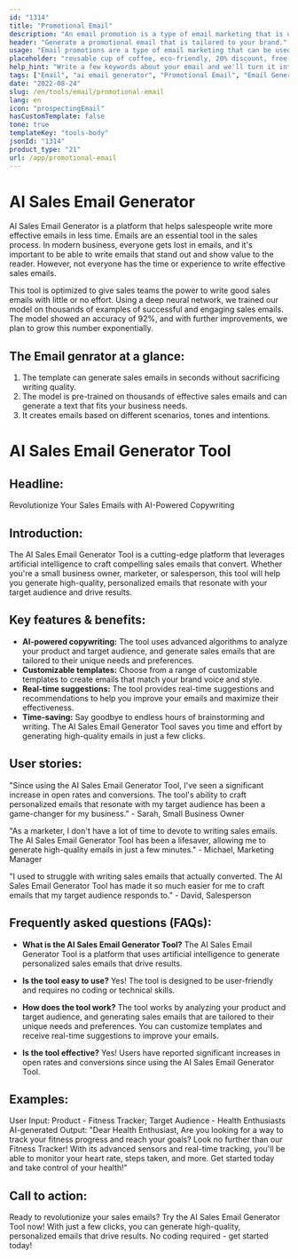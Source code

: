 ```yaml
---
id: "1314"
title: "Promotional Email"
description: "An email promotion is a type of email marketing that is used to promote products or services. Email promotions are often sent to a list of subscribers, and they can be used to promote sales, events, or new products. Email promotions can also be used to build relationships with customers or to cultivate loyalty."
header: "Generate a promotional email that is tailored to your brand."
usage: "Email promotions are a type of email marketing that can be used to promote sales, events, or new products. The following generator can help you design and brainstrom a promotional email that is closely aligned with your brand."
placeholder: "reusable cup of coffee, eco-friendly, 20% discount, free shipping"
help_hint: "Write a few keywords about your email and we'll turn it into a campaign message."
tags: ["Email", "ai email generator", "Promotional Email", "Email Generator"]
date: "2022-08-24"
slug: /en/tools/email/promotional-email
lang: en
icon: "prospectingEmail"
hasCustomTemplate: false
tone: true
templateKey: "tools-body"
jsonId: "1314"
product_type: "21"
url: /app/promotional-email
---
```


# AI Sales Email Generator

AI Sales Email Generator is a platform that helps salespeople write more effective emails in less time. Emails are an essential tool in the sales process. In modern business, everyone gets lost in emails, and it's important to be able to write emails that stand out and show value to the reader. However, not everyone has the time or experience to write effective sales emails.

This tool is optimized to give sales teams the power to write good sales emails with little or no effort. Using a deep neural network, we trained our model on thousands of examples of successful and engaging sales emails. The model showed an accuracy of 92%, and with further improvements, we plan to grow this number exponentially.

## The Email genrator at a glance:

1. The template can generate sales emails in seconds without sacrificing writing quality.
2. The model is pre-trained on thousands of effective sales emails and can generate a text that fits your business needs.
3. It creates emails based on different scenarios, tones and intentions.

# AI Sales Email Generator Tool

## Headline:

Revolutionize Your Sales Emails with AI-Powered Copywriting

## Introduction:

The AI Sales Email Generator Tool is a cutting-edge platform that leverages artificial intelligence to craft compelling sales emails that convert. Whether you're a small business owner, marketer, or salesperson, this tool will help you generate high-quality, personalized emails that resonate with your target audience and drive results.

## Key features & benefits:

- **AI-powered copywriting:** The tool uses advanced algorithms to analyze your product and target audience, and generate sales emails that are tailored to their unique needs and preferences.
- **Customizable templates:** Choose from a range of customizable templates to create emails that match your brand voice and style.
- **Real-time suggestions:** The tool provides real-time suggestions and recommendations to help you improve your emails and maximize their effectiveness.
- **Time-saving:** Say goodbye to endless hours of brainstorming and writing. The AI Sales Email Generator Tool saves you time and effort by generating high-quality emails in just a few clicks.

## User stories:

"Since using the AI Sales Email Generator Tool, I've seen a significant increase in open rates and conversions. The tool's ability to craft personalized emails that resonate with my target audience has been a game-changer for my business." - Sarah, Small Business Owner

"As a marketer, I don't have a lot of time to devote to writing sales emails. The AI Sales Email Generator Tool has been a lifesaver, allowing me to generate high-quality emails in just a few minutes." - Michael, Marketing Manager

"I used to struggle with writing sales emails that actually converted. The AI Sales Email Generator Tool has made it so much easier for me to craft emails that my target audience responds to." - David, Salesperson

## Frequently asked questions (FAQs):

- **What is the AI Sales Email Generator Tool?**
  The AI Sales Email Generator Tool is a platform that uses artificial intelligence to generate personalized sales emails that drive results.

- **Is the tool easy to use?**
  Yes! The tool is designed to be user-friendly and requires no coding or technical skills.

- **How does the tool work?**
  The tool works by analyzing your product and target audience, and generating sales emails that are tailored to their unique needs and preferences. You can customize templates and receive real-time suggestions to improve your emails.

- **Is the tool effective?**
  Yes! Users have reported significant increases in open rates and conversions since using the AI Sales Email Generator Tool.

## Examples:

User Input: Product - Fitness Tracker; Target Audience - Health Enthusiasts
AI-generated Output: "Dear Health Enthusiast, Are you looking for a way to track your fitness progress and reach your goals? Look no further than our Fitness Tracker! With its advanced sensors and real-time tracking, you'll be able to monitor your heart rate, steps taken, and more. Get started today and take control of your health!"

## Call to action:

Ready to revolutionize your sales emails? Try the AI Sales Email Generator Tool now! With just a few clicks, you can generate high-quality, personalized emails that drive results. No coding required - get started today!
